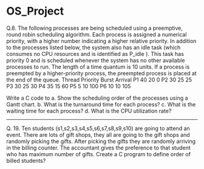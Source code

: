 # OS_Project
Q.8.  The following processes are being scheduled using a preemptive, round robin scheduling algorithm. Each process is assigned a numerical priority, with a higher number indicating a higher relative priority. In addition to the processes listed below, the system also has an idle task (which consumes no CPU resources and is identified as P_idle ). This task has priority 0 and is scheduled whenever the system has no other available processes to run. The length of a time quantum is 10 units. If a process is preempted by a higher-priority process, the preempted process is placed at the end of the queue.
Thread  Priority Burst Arrival
P1 	    40 	      20 	  0
P2	    30 	      25 	  25
P3 	    30 	      25 	  30
P4	    35 	      15 	  60
P5 	    5 	      10 	  100
P6 	    10 	      10 	  105

Write a C code to 
a. Show the scheduling order of the processes using a Gantt chart.
b. What is the turnaround time for each process?
c. What is the waiting time for each process?
d. What is the CPU utilization rate?
______________________________________________________________________________________________________________________________

Q. 19.  Ten students (s1,s2,s3,s4,s5,s6,s7,s8,s9,s10) are going to attend an event. There are lots of gift shops, they all are going to the gift shops and randomly picking the gifts. After picking the gifts they are randomly arriving in the billing counter. The accountant gives the preference to that student who has maximum number of gifts. Create a C program to define order of billed students?
